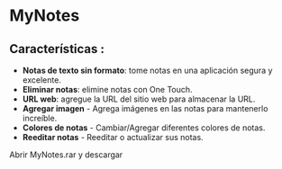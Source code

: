 # MyNotes

## Características :

- **Notas de texto sin formato**: tome notas en una aplicación segura y excelente.
- **Eliminar notas**: elimine notas con One Touch.
- **URL web**: agregue la URL del sitio web para almacenar la URL.
- **Agregar imagen** - Agrega imágenes en las notas para mantenerlo increíble.
- **Colores de notas** - Cambiar/Agregar diferentes colores de notas.
- **Reeditar notas** - Reeditar o actualizar sus notas.

Abrir MyNotes.rar y descargar

